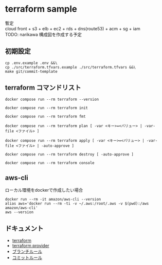 # terraform sample

暫定  
cloud front + s3 + elb + ec2 + rds + dns(route53) + acm  + sg + iam  
TODO: narikawa 構成図を作成する予定  

## 初期設定

```shell
cp .env.example .env &&\
cp ./src/terraform.tfvars.example ./src/terraform.tfvars &&\
make git/commit-template
```

## terraform コマンドリスト

```shell
docker compose run --rm terraform --version

docker compose run --rm terraform init

docker compose run --rm terraform fmt

docker compose run --rm terraform plan [ -var <キー>=<バリュー> | -var-file <ファイル> ]

docker compose run --rm terraform apply [ -var <キー>=<バリュー> | -var-file <ファイル> | -auto-approve ]

docker compose run --rm terraform destroy [ -auto-approve ]

docker compose run --rm terraform console
```

## aws-cli

ローカル環境をdockerで作成したい場合  

```shell
docker run --rm -it amazon/aws-cli --version
alias aws='docker run --rm -ti -v ~/.aws:/root/.aws -v $(pwd):/aws amazon/aws-cli'
aws --version
```

## ドキュメント

- [terraform](https://developer.hashicorp.com/terraform)
- [terraform provider](https://registry.terraform.io/browse/providers)
- [ブランチルール](./docs/git/branch.md)
- [コミットルール](./docs/git/commit.md)
